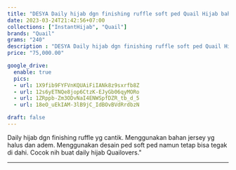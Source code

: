 ```yaml
---
title: "DESYA Daily hijab dgn finishing ruffle soft ped Quail Hijab bahan jersey"
date: 2023-03-24T21:42:56+07:00
collections: ["InstantHijab", "Quail"]
brands: "Quail"
grams: "240"
description : "DESYA Daily hijab dgn finishing ruffle soft ped Quail Hijab bahan jersey"
price: "75,000.00"

google_drive:
  enable: true
  pics:
  - url: 1X9fib9FYFVnKQUAiFiIANk8z9sxrfb8Z
  - url: 12s6yETNQe8jop6CtzK-EJyGb06qyMORo
  - url: 1ZRppb-Zm3ODvNaI4ENWSpfDZR_tb_d_5
  - url: 18eO_uEkIAM-3lB9jC_IdBOvBVdRrdbzN

draft: false
---
```


Daily hijab dgn finishing ruffle yg cantik. Menggunakan bahan jersey yg halus dan adem. Menggunakan desain ped soft ped namun tetap bisa tegak di dahi. Cocok nih buat daily hijab Quailovers."

-----------    
 
